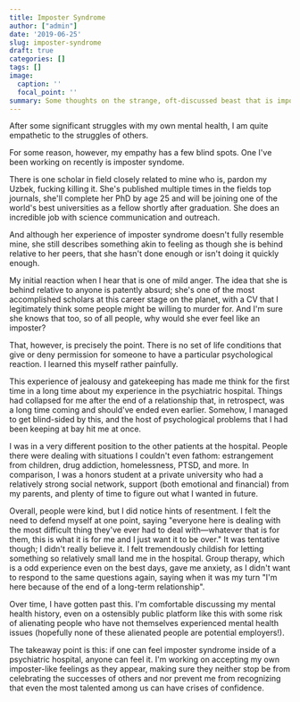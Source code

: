```yaml
---
title: Imposter Syndrome
author: ["admin"]
date: '2019-06-25'
slug: imposter-syndrome
draft: true
categories: []
tags: []
image:
  caption: ''
  focal_point: ''
summary: Some thoughts on the strange, oft-discussed beast that is imposter syndrome. 
---
```


After some significant struggles with my own mental health, I am quite empathetic to the struggles of others. 

For some reason, however, my empathy has a few blind spots. One I've been working on recently is imposter syndome. 

There is one scholar in field closely related to mine who is, pardon my Uzbek, fucking killing it. She's published multiple times in the fields top journals, she'll complete her PhD by age 25 and will be joining one of the world's best universities as a fellow shortly after graduation. She does an incredible job with science communication and outreach.

And although her experience of imposter syndrome doesn't fully resemble mine, she still describes something akin to feeling as though she is behind relative to her peers, that she hasn't done enough or isn't doing it quickly enough. 

My initial reaction when I hear that is one of mild anger. The idea that she is behind relative to anyone is patently absurd; she's one of the most accomplished scholars at this career stage on the planet, with a CV that I legitimately think some people might be willing to murder for. And I'm sure she knows that too, so of all people, why would she ever feel like an imposter?

That, however, is precisely the point. There is no set of life conditions that give or deny permission for someone to have a particular psychological reaction. I learned this myself rather painfully. 

This experience of jealousy and gatekeeping has made me think for the first time in a long time about my experience in the psychiatric hospital. Things had collapsed for me after the end of a relationship that, in retrospect, was a long time coming and should've ended even earlier. Somehow, I managed to get blind-sided by this, and the host of psychological problems that I had been keeping at bay hit me at once.

I was in a very different position to the other patients at the hospital. People there were dealing with situations I couldn't even fathom: estrangement from children, drug addiction, homelessness, PTSD, and more. In comparison, I was a honors student at a private university who had a relatively strong social network, support (both emotional and financial) from my parents, and plenty of time to figure out what I wanted in future. 

Overall, people were kind, but I did notice hints of resentment. I felt the need to defend myself at one point, saying "everyone here is dealing with the most difficult thing they've ever had to deal with—whatever that is for them, this is what it is for me and I just want it to be over." It was tentative though; I didn't really believe it. I felt tremendously childish for letting something so relatively small land me in the hospital. Group therapy, which is a odd experience even on the best days, gave me anxiety, as I didn't want to respond to the same questions again, saying when it was my turn "I'm here because of the end of a long-term relationship". 

Over time, I have gotten past this. I'm comfortable discussing my mental health history, even on a ostensibly public platform like this with some risk of alienating people who have not themselves experienced mental health issues (hopefully none of these alienated people are potential employers!). 

The takeaway point is this: if one can feel imposter syndrome inside of a psychiatric hospital, anyone can feel it. I'm working on accepting my own imposter-like feelings as they appear, making sure they neither stop be from celebrating the successes of others and nor prevent me from recognizing that even the most talented among us can have crises of confidence. 
